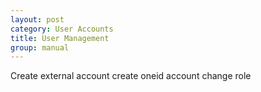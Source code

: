 ```yaml
---
layout: post
category: User Accounts
title: User Management
group: manual
---
```

Create external account
create oneid account
change role
